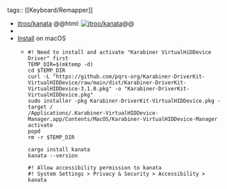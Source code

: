 tags:: [[Keyboard/Remapper]]

- [jtroo/kanata](https://github.com/jtroo/kanata)
  @@html: <a href="https://github.com/jtroo/kanata/"><img src="https://github-readme-stats-astronomer.vercel.app/api/pin/?username=jtroo&repo=kanata&theme=tokyonight" alt="jtroo/kanata"/></a>@@
-
- [Install](https://github.com/jtroo/kanata/#pre-built-executables) on macOS
	- ```shell
	  #! Need to install and activate "Karabiner VirtualHiDDevice Driver" first
	  TEMP_DIR=$(mktemp -d)
	  cd $TEMP_DIR
	  curl -L "https://github.com/pqrs-org/Karabiner-DriverKit-VirtualHIDDevice/raw/main/dist/Karabiner-DriverKit-VirtualHIDDevice-3.1.0.pkg" -o "Karabiner-DriverKit-VirtualHIDDevice.pkg"
	  sudo installer -pkg Karabiner-DriverKit-VirtualHIDDevice.pkg -target /
	  /Applications/.Karabiner-VirtualHIDDevice-Manager.app/Contents/MacOS/Karabiner-VirtualHIDDevice-Manager activate
	  popd
	  rm -r $TEMP_DIR
	  
	  cargo install kanata
	  kanata --version
	  
	  #! Allow accessibility permission to kanata
	  #! System Settings > Privacy & Security > Accessibility > kanata
	  ```